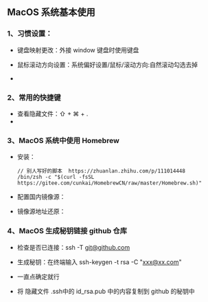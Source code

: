 ## MacOS 系统基本使用



### 1、习惯设置：

- 键盘映射更改：外接 window 键盘时使用键盘


- 鼠标滚动方向设置：系统偏好设置/鼠标/滚动方向:自然滚动勾选去掉
- 

### 2、常用的快捷键

- 查看隐藏文件：⇧ + ⌘  + . 
- 

### 3、MacOS 系统中使用 Homebrew

- 安装：

  ```shell
  // 别人写好的脚本  https://zhuanlan.zhihu.com/p/111014448
  /bin/zsh -c "$(curl -fsSL https://gitee.com/cunkai/HomebrewCN/raw/master/Homebrew.sh)"
  ```

- 配置国内镜像源：
- 镜像源地址还原：



### 4、MacOS 生成秘钥链接 github 仓库

- 检查是否已连接：ssh -T git@github.com

- 生成秘钥：在终端输入 ssh-keygen -t rsa -C "xxx@xx.com"
- 一直点确定就行
- 将 隐藏文件 .ssh中的 id_rsa.pub 中的内容复制到 github 的秘钥中
